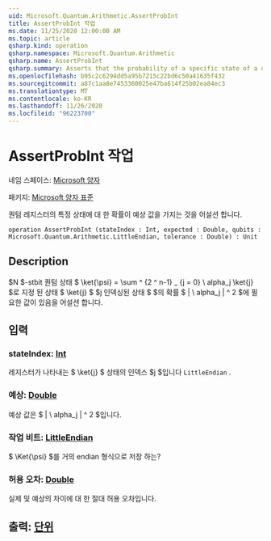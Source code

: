 ```yaml
---
uid: Microsoft.Quantum.Arithmetic.AssertProbInt
title: AssertProbInt 작업
ms.date: 11/25/2020 12:00:00 AM
ms.topic: article
qsharp.kind: operation
qsharp.namespace: Microsoft.Quantum.Arithmetic
qsharp.name: AssertProbInt
qsharp.summary: Asserts that the probability of a specific state of a quantum register has the expected value.
ms.openlocfilehash: b95c2c6294dd5a95b7215c22bd6c50a41635f432
ms.sourcegitcommit: a87c1aa8e7453360025e47ba614f25b02ea84ec3
ms.translationtype: MT
ms.contentlocale: ko-KR
ms.lasthandoff: 11/26/2020
ms.locfileid: "96223700"
---
```

# <a name="assertprobint-operation"></a>AssertProbInt 작업

네임 스페이스: [Microsoft 양자](xref:Microsoft.Quantum.Arithmetic)

패키지: [Microsoft 양자 표준](https://nuget.org/packages/Microsoft.Quantum.Standard)


퀀텀 레지스터의 특정 상태에 대 한 확률이 예상 값을 가지는 것을 어설션 합니다.

```qsharp
operation AssertProbInt (stateIndex : Int, expected : Double, qubits : Microsoft.Quantum.Arithmetic.LittleEndian, tolerance : Double) : Unit
```


## <a name="description"></a>Description

$N $-stbit 퀀텀 상태 $ \ket{\psi} = \sum ^ {2 ^ n-1} _ {j = 0} \ alpha_j \ket{j} $로 지정 된 상태 $ \ket{j} $ $j 인덱싱된 상태 $ $의 확률 $ | \ alpha_j | ^ 2 $에 필요한 값이 있음을 어설션 합니다.

## <a name="input"></a>입력

### <a name="stateindex--int"></a>stateIndex: [Int](xref:microsoft.quantum.lang-ref.int)

레지스터가 나타내는 $ \ket{j} $ 상태의 인덱스 $j $입니다 `LittleEndian` .


### <a name="expected--double"></a>예상: [Double](xref:microsoft.quantum.lang-ref.double)

예상 값은 $ | \ alpha_j | ^ 2 $입니다.


### <a name="qubits--littleendian"></a>작업 비트: [LittleEndian](xref:Microsoft.Quantum.Arithmetic.LittleEndian)

$ \Ket{\psi} $를 거의 endian 형식으로 저장 하는?


### <a name="tolerance--double"></a>허용 오차: [Double](xref:microsoft.quantum.lang-ref.double)

실제 및 예상의 차이에 대 한 절대 허용 오차입니다.



## <a name="output--unit"></a>출력: [단위](xref:microsoft.quantum.lang-ref.unit)

